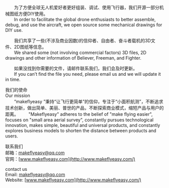 &emsp;&emsp;为了方便全球无人机爱好者更好组装、调试、使用飞行器，我们开源一部分机械图纸方便DIY使用。  
&emsp;&emsp;In order to facilitate the global drone enthusiasts to better assemble, debug, and use the aircraft, we open source some mechanical drawings for DIY use.  

&emsp;&emsp;我们共享了一些(不涉及商业因数)的信仰者、自由者、奋斗者载机的3D文件、2D图纸等信息。  
&emsp;&emsp;We shared some (not involving commercial factors) 3D files, 2D drawings and other information of Believer, Freeman, and Fighter.  

&emsp;&emsp;如果没找到你需要的文件，请邮件联系我们，我们会及时更新。  
&emsp;&emsp;If you can’t find the file you need, please email us and we will update it in time.  

我们的使命  
Our mission  
&emsp;&emsp;“makeflyeasy ”秉持“让飞行更简单”的信仰，专注于“小面积航测”，不断追求技术创新，做出简单、美丽、普世的产品，不断探索商业模式，缩短产品与用户的距离。
&emsp;&emsp;"Makeflyeasy" adheres to the belief of "make flying easier", focuses on "small area aerial survey", constantly pursues technological innovation, makes simple, beautiful and universal products, and constantly explores business models to shorten the distance between products and users.  

联系我们  
邮箱：makeflyeasy@qq.com  
官网：[www.makeflyeasy.com](http://www.makeflyeasy.com/)

contact us  
Email: makeflyeasy@qq.com  
Website: [www.makeflyeasy.com](http://www.makeflyeasy.com/)  
